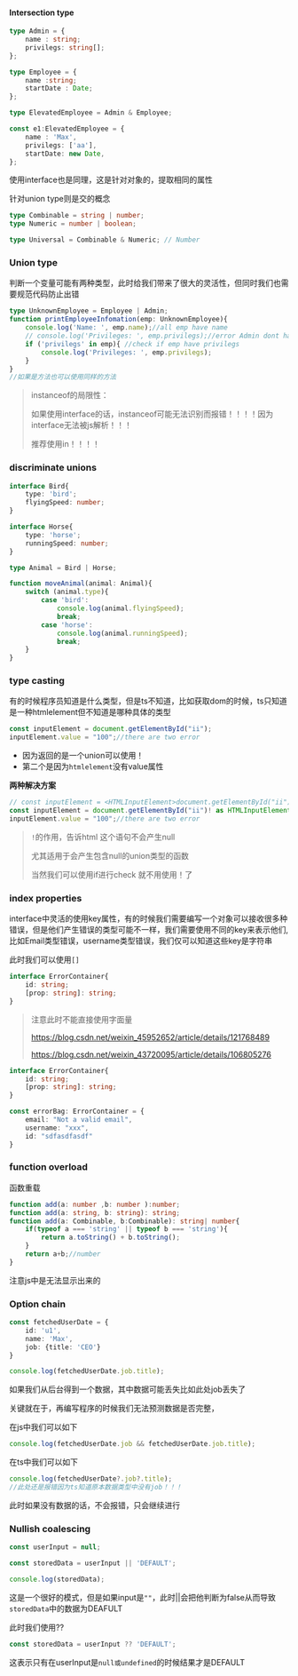 #### Intersection type

```typescript
type Admin = {
	name : string;
	privilegs: string[];
};

type Employee = {
	name :string;
	startDate : Date;
};

type ElevatedEmployee = Admin & Employee;

const e1:ElevatedEmployee = {
	name : 'Max',
	privilegs: ['aa'],
	startDate: new Date,
};

```

使用interface也是同理，这是针对对象的，提取相同的属性

针对union type则是交的概念

```typescript
type Combinable = string | number;
type Numeric = number | boolean;

type Universal = Combinable & Numeric; // Number

```

### Union type

判断一个变量可能有两种类型，此时给我们带来了很大的灵活性，但同时我们也需要规范代码防止出错

```typescript
type UnknownEmployee = Employee | Admin;
function printEmployeeInfomation(emp: UnknownEmployee){
	console.log('Name: ', emp.name);//all emp have name
	// console.log('Privileges: ', emp.privilegs);//error Admin dont have privilegs
	if ('privilegs' in emp){ //check if emp have privilegs
		console.log('Privileges: ', emp.privilegs);
	}
}
//如果是方法也可以使用同样的方法
```

> instanceof的局限性：
>
> 如果使用interface的话，instanceof可能无法识别而报错！！！！因为interface无法被js解析！！！
>
> 推荐使用in！！！！

### discriminate unions

```typescript
interface Bird{
	type: 'bird';
	flyingSpeed: number;
}

interface Horse{
	type: 'horse';
	runningSpeed: number;
}

type Animal = Bird | Horse;

function moveAnimal(animal: Animal){
	switch (animal.type){
		case 'bird':
			console.log(animal.flyingSpeed);
			break;
		case 'horse':
			console.log(animal.runningSpeed);
			break;
	}
}
```

### type casting

有的时候程序员知道是什么类型，但是ts不知道，比如获取dom的时候，ts只知道是一种htmlelement但不知道是哪种具体的类型

```typescript
const inputElement = document.getElementById("ii");
inputElement.value = "100";//there are two error
```

- 因为返回的是一个union可以使用！
- 第二个是因为`htmlelement`没有value属性

**两种解决方案**

```typescript
// const inputElement = <HTMLInputElement>document.getElementById("ii")!;
const inputElement = document.getElementById("ii")! as HTMLInputElement;
inputElement.value = "100";//there are two error
```

> `!`的作用，告诉html 这个语句不会产生null
>
> 尤其适用于会产生包含null的union类型的函数
>
> 当然我们可以使用if进行check 就不用使用！了

### index properties

interface中灵活的使用key属性，有的时候我们需要编写一个对象可以接收很多种错误，但是他们产生错误的类型可能不一样，我们需要使用不同的key来表示他们,比如Email类型错误，username类型错误，我们仅可以知道这些key是字符串

此时我们可以使用`[]`

```typescript
interface ErrorContainer{
	id: string;
	[prop: string]: string;
}
```

> 注意此时不能直接使用字面量
>
> https://blog.csdn.net/weixin_45952652/article/details/121768489
>
> https://blog.csdn.net/weixin_43720095/article/details/106805276

```typescript
interface ErrorContainer{
	id: string;
	[prop: string]: string;
}

const errorBag: ErrorContainer = {
	email: "Not a valid email",
	username: "xxx",
	id: "sdfasdfasdf"
}

```

### function overload

函数重载

```typescript
function add(a: number ,b: number ):number;
function add(a: string, b: string): string;
function add(a: Combinable, b:Combinable): string| number{
	if(typeof a === 'string' || typeof b === 'string'){
		return a.toString() + b.toString();
	}
	return a+b;//number
}
```

注意js中是无法显示出来的

### Option chain

```typescript
const fetchedUserDate = {
	id: 'u1',
	name: 'Max',
	job: {title: 'CEO'}
} 

console.log(fetchedUserDate.job.title);

```

如果我们从后台得到一个数据，其中数据可能丢失比如此处job丢失了

关键就在于，再编写程序的时候我们无法预测数据是否完整，

在js中我们可以如下

```typescript
console.log(fetchedUserDate.job && fetchedUserDate.job.title);
```

在ts中我们可以如下

```typescript
console.log(fetchedUserDate?.job?.title);
//此处还是报错因为ts知道原本数据类型中没有job！！！
```

此时如果没有数据的话，不会报错，只会继续进行

### Nullish coalescing

```typescript
const userInput = null;

const storedData = userInput || 'DEFAULT';

console.log(storedData);
```

这是一个很好的模式，但是如果input是`""`，此时||会把他判断为false从而导致`storedData`中的数据为DEAFULT

此时我们使用??

```typescript
const storedData = userInput ?? 'DEFAULT';
```

这表示只有在userInput是`null或undefined`的时候结果才是DEFAULT

